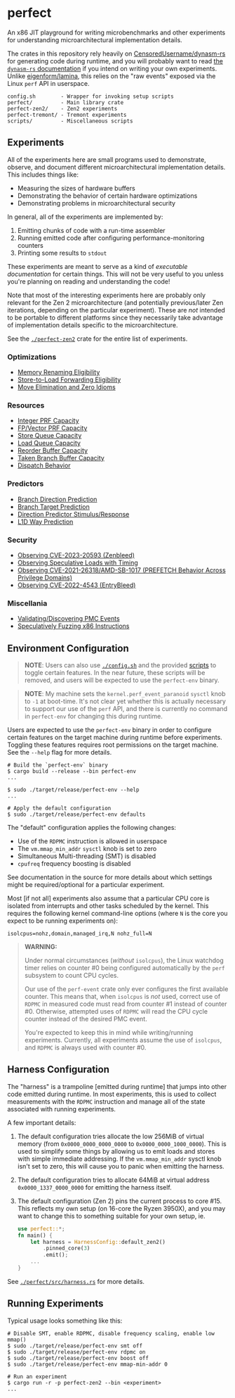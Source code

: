 # perfect

An x86 JIT playground for writing microbenchmarks and other experiments for 
understanding microarchitectural implementation details. 

The crates in this repository rely heavily on 
[CensoredUsername/dynasm-rs](https://github.com/CensoredUsername/dynasm-rs) 
for generating code during runtime, and you will probably want to read 
[the `dynasm-rs` documentation](https://censoredusername.github.io/dynasm-rs/language/index.html) if
you intend on writing your own experiments.
Unlike [eigenform/lamina](https://github.com/eigenform/lamina), this 
relies on the "raw events" exposed via the Linux `perf` API in userspace. 

```
config.sh        - Wrapper for invoking setup scripts
perfect/         - Main library crate
perfect-zen2/    - Zen2 experiments
perfect-tremont/ - Tremont experiments
scripts/         - Miscellaneous scripts
```

## Experiments

All of the experiments here are small programs used to demonstrate, observe, 
and document different microarchitectural implementation details. 
This includes things like: 

- Measuring the sizes of hardware buffers
- Demonstrating the behavior of certain hardware optimizations 
- Demonstrating problems in microarchitectural security

In general, all of the experiments are implemented by: 

1. Emitting chunks of code with a run-time assembler
2. Running emitted code after configuring performance-monitoring counters
3. Printing some results to `stdout`

These experiments are meant to serve as a kind of *executable documentation*
for certain things. This will not be very useful to you unless you're planning
on reading and understanding the code! 

Note that most of the interesting experiments here are probably only relevant
for the Zen 2 microarchitecture (and potentially previous/later Zen iterations,
depending on the particular experiment). These are *not* intended to be 
portable to different platforms since they necessarily take advantage of 
implementation details specific to the microarchitecture. 

See the [`./perfect-zen2`](./perfect-zen2/src/bin/) crate for the entire list
of experiments. 

### Optimizations

- [Memory Renaming Eligibility](./perfect-zen2/src/bin/memfile.rs)
- [Store-to-Load Forwarding Eligibility](./perfect-zen2/src/bin/stlf.rs)
- [Move Elimination and Zero Idioms](./perfect-zen2/src/bin/rename.rs)

### Resources

- [Integer PRF Capacity](./perfect-zen2/src/bin/int.rs)
- [FP/Vector PRF Capacity](./perfect-zen2/src/bin/fp.rs)
- [Store Queue Capacity](./perfect-zen2/src/bin/stq.rs)
- [Load Queue Capacity](./perfect-zen2/src/bin/ldq.rs)
- [Reorder Buffer Capacity](./perfect-zen2/src/bin/rob.rs)
- [Taken Branch Buffer Capacity](./perfect-zen2/src/bin/tbb.rs)
- [Dispatch Behavior](./perfect-zen2/src/bin/dispatch.rs)

### Predictors

- [Branch Direction Prediction](./perfect-zen2/src/bin/bp.rs)
- [Branch Target Prediction](./perfect-zen2/src/bin/btb.rs)
- [Direction Predictor Stimulus/Response](./perfect-zen2/src/bin/bp-pattern.rs)
- [L1D Way Prediction](./perfect-zen2/src/bin/dcache.rs)

### Security

- [Observing CVE-2023-20593 (Zenbleed)](./perfect-zen2/src/bin/zenbleed.rs)
- [Observing Speculative Loads with Timing](./perfect-zen2/src/bin/flush-reload.rs)
- [Observing CVE-2021-26318/AMD-SB-1017 (PREFETCH Behavior Across Privilege Domains)](./perfect-zen2/src/bin/prefetch.rs)
- [Observing CVE-2022-4543 (EntryBleed)](./perfect-zen2/src/bin/entrybleed.rs)

### Miscellania

- [Validating/Discovering PMC Events](./perfect-zen2/src/bin/pmc.rs)
- [Speculatively Fuzzing x86 Instructions](./perfect-zen2/src/bin/specdec.rs)


## Environment Configuration

> **NOTE**: Users can also use [`./config.sh`](./config.sh) and the provided 
> [scripts](./scripts/) to toggle certain features. In the near future, these
> scripts will be removed, and users will be expected to use the `perfect-env`
> binary. 

> **NOTE**: My machine sets the `kernel.perf_event_paranoid` `sysctl` knob 
> to `-1` at boot-time. It's not clear yet whether this is actually necessary
> to support our use of the `perf` API, and there is currently no command in 
> `perfect-env` for changing this during runtime. 

Users are expected to use the `perfect-env` binary in order to configure 
certain features on the target machine during runtime before experiments. 
Toggling these features requires root permissions on the target machine. 
See the `--help` flag for more details. 

```
# Build the `perfect-env` binary
$ cargo build --release --bin perfect-env
...

$ sudo ./target/release/perfect-env --help
...

# Apply the default configuration
$ sudo ./target/release/perfect-env defaults
```

The "default" configuration applies the following changes:

- Use of the `RDPMC` instruction is allowed in userspace
- The `vm.mmap_min_addr` `sysctl` knob is set to zero
- Simultaneous Multi-threading (SMT) is disabled
- `cpufreq` frequency boosting is disabled

See documentation in the source for more details about which settings might 
be required/optional for a particular experiment.

Most [if not all] experiments also assume that a particular CPU core is 
isolated from interrupts and other tasks scheduled by the kernel. 
This requires the following kernel command-line options (where `N` is the core 
you expect to be running experiments on):

```
isolcpus=nohz,domain,managed_irq,N nohz_full=N
```

> **WARNING:**
>
> Under normal circumstances (*without* `isolcpus`), the Linux watchdog timer
> relies on counter #0 being configured automatically by the `perf` subsystem
> to count CPU cycles.
>
> Our use of the `perf-event` crate only ever configures the first available 
> counter. This means that, when `isolcpus` is *not* used, correct use of 
> `RDPMC` in measured code must read from counter #1 instead of counter #0. 
> Otherwise, attempted uses of `RDPMC` will read the CPU cycle counter instead
> of the desired PMC event. 
>
> You're expected to keep this in mind while writing/running experiments. 
> Currently, all experiments assume the use of `isolcpus`, and `RDPMC` is 
> always used with counter #0. 


## Harness Configuration

The "harness" is a trampoline [emitted during runtime] that jumps into other 
code emitted during runtime. In most experiments, this is used to collect 
measurements with the `RDPMC` instruction and manage all of the state 
associated with running experiments. 

A few important details: 

1. The default configuration tries allocate the low 256MiB of virtual 
   memory (from `0x0000_0000_0000_0000` to `0x0000_0000_1000_0000`). This is 
   used to simplify some things by allowing us to emit loads and stores with 
   simple immediate addressing. If the `vm.mmap_min_addr` sysctl knob isn't 
   set to zero, this will cause you to panic when emitting the harness.

2. The default configuration tries to allocate 64MiB at virtual address 
   `0x0000_1337_0000_0000` for emitting the harness itself.

3. The default configuration (Zen 2) pins the current process to core #15.
   This reflects my own setup (on 16-core the Ryzen 3950X), and you may want 
   to change this to something suitable for your own setup, ie.
   ```rust
   use perfect::*;
   fn main() {
       let harness = HarnessConfig::default_zen2()
           .pinned_core(3)
           .emit();
       ...
   }
   ```

See [`./perfect/src/harness.rs`](./perfect/src/harness.rs) for more details. 

## Running Experiments

Typical usage looks something like this: 

``` 
# Disable SMT, enable RDPMC, disable frequency scaling, enable low mmap() 
$ sudo ./target/release/perfect-env smt off
$ sudo ./target/release/perfect-env rdpmc on
$ sudo ./target/release/perfect-env boost off
$ sudo ./target/release/perfect-env mmap-min-addr 0

# Run an experiment
$ cargo run -r -p perfect-zen2 --bin <experiment>
...

```

